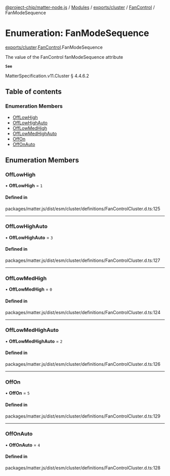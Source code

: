 [@project-chip/matter-node.js](../README.md) / [Modules](../modules.md) / [exports/cluster](../modules/exports_cluster.md) / [FanControl](../modules/exports_cluster.FanControl.md) / FanModeSequence

# Enumeration: FanModeSequence

[exports/cluster](../modules/exports_cluster.md).[FanControl](../modules/exports_cluster.FanControl.md).FanModeSequence

The value of the FanControl fanModeSequence attribute

**`See`**

MatterSpecification.v11.Cluster § 4.4.6.2

## Table of contents

### Enumeration Members

- [OffLowHigh](exports_cluster.FanControl.FanModeSequence.md#offlowhigh)
- [OffLowHighAuto](exports_cluster.FanControl.FanModeSequence.md#offlowhighauto)
- [OffLowMedHigh](exports_cluster.FanControl.FanModeSequence.md#offlowmedhigh)
- [OffLowMedHighAuto](exports_cluster.FanControl.FanModeSequence.md#offlowmedhighauto)
- [OffOn](exports_cluster.FanControl.FanModeSequence.md#offon)
- [OffOnAuto](exports_cluster.FanControl.FanModeSequence.md#offonauto)

## Enumeration Members

### OffLowHigh

• **OffLowHigh** = ``1``

#### Defined in

packages/matter.js/dist/esm/cluster/definitions/FanControlCluster.d.ts:125

___

### OffLowHighAuto

• **OffLowHighAuto** = ``3``

#### Defined in

packages/matter.js/dist/esm/cluster/definitions/FanControlCluster.d.ts:127

___

### OffLowMedHigh

• **OffLowMedHigh** = ``0``

#### Defined in

packages/matter.js/dist/esm/cluster/definitions/FanControlCluster.d.ts:124

___

### OffLowMedHighAuto

• **OffLowMedHighAuto** = ``2``

#### Defined in

packages/matter.js/dist/esm/cluster/definitions/FanControlCluster.d.ts:126

___

### OffOn

• **OffOn** = ``5``

#### Defined in

packages/matter.js/dist/esm/cluster/definitions/FanControlCluster.d.ts:129

___

### OffOnAuto

• **OffOnAuto** = ``4``

#### Defined in

packages/matter.js/dist/esm/cluster/definitions/FanControlCluster.d.ts:128

